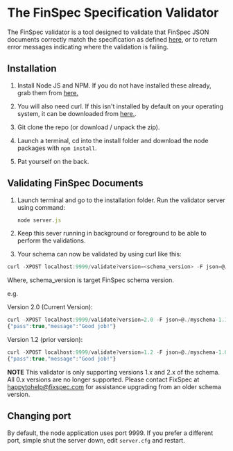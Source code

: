 # The FinSpec Specification Validator

The FinSpec validator is a tool designed to validate that FinSpec JSON documents correctly match the specification as defined [here](http//finspec.io), or to return error messages indicating where the validation is failing.

## Installation

1. Install Node JS and NPM. If you do not have installed these already, grab them from [here.](https://nodejs.org/en/download/)

2. You will also need curl. If this isn't installed by default on your operating system, it can be downloaded from [here.](https://curl.haxx.se/download.html).

3. Git clone the repo (or download / unpack the zip).

4. Launch a terminal, cd into the install folder and download the node packages with `npm install`.

5. Pat yourself on the back.

## Validating FinSpec Documents

1. Launch terminal and go to the installation folder. Run the validator server using command:

   ```js
   node server.js
   ```

2. Keep this sever running in background or foreground to be able to perform the validations.

3. Your schema can now be validated by using curl like this:

```js   
curl -XPOST localhost:9999/validate?version=<schema_version> -F json=@/path/to/finspec.json
```

Where,
	schema_version is target FinSpec schema version.

e.g.

   Version 2.0 (Current Version):
   ```js
   curl -XPOST localhost:9999/validate?version=2.0 -F json=@./myschema-1.1.json
   {"pass":true,"message":"Good job!"}
   ```

   Version 1.2 (prior version):
   ```js
   curl -XPOST localhost:9999/validate?version=1.2 -F json=@./myschema-1.0.json
   {"pass":true,"message":"Good job!"}
   ```

**NOTE** This validator is only supporting versions 1.x and 2.x of the schema. All 0.x versions are no longer supported. Please contact FixSpec at happytohelp@fixspec.com for assistance upgrading from an older schema version.

## Changing port

By default, the node application uses port 9999. If you prefer a different port, simple shut the server down, edit `server.cfg` and restart.

